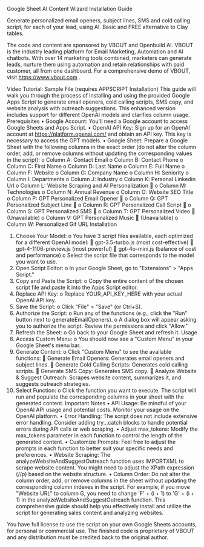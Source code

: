 




Google Sheet AI Content Wizard Installation Guide

Generate personalized email openers, subject lines, SMS and cold calling script, for each of your lead, using AI.
Basic and FREE alternative to Clay tables. 










The code and content are sponsored by VBOUT and Openbuild AI.
VBOUT is the industry leading platform for Email Marketing, Automation and AI chatbots. With over 14 marketing tools combined, marketers can generate leads, nurture them using automation and retain relationships with paid customer, all from one dashboard.
For a comprehensive demo of VBOUT, visit https://www.vbout.com .

Video Tutorial:
Sample File (requires APPSCRIPT Installation)
This guide will walk you through the process of installing and using the provided Google Apps Script to generate email openers, cold calling scripts, SMS copy, and website analysis with outreach suggestions. This enhanced version includes support for different OpenAI models and clarifies column usage.
Prerequisites
•	Google Account: You'll need a Google account to access Google Sheets and Apps Script.
•	OpenAI API Key: Sign up for an OpenAI account at https://platform.openai.com/ and obtain an API key. This key is necessary to access the GPT models.
•	Google Sheet: Prepare a Google Sheet with the following columns in the exact order (do not alter the column order, add, or remove columns without updating the corresponding values in the script): 
o	Column A: Contact Email
o	Column B: Contact Phone
o	Column C: First Name
o	Column D: Last Name
o	Column E: Full Name
o	Column F: Website
o	Column G: Company Name
o	Column H: Seniority
o	Column I: Departments
o	Column J: Industry
o	Column K: Personal Linkedin Url
o	Column L: Website Scraping and AI Personalization 🧠
o	Column M: Technologies
o	Column N: Annual Revenue
o	Column O: Website SEO Title
o	Column P: GPT Personalized Email Opener 🧠
o	Column Q: GPT Personalized Subject Line 🧠
o	Column R: GPT Personalized Call Script 🧠
o	Column S: GPT Personalized SMS 🧠
o	Column T: GPT Personalized Video 🧠 (Unavailable)
o	Column V: GPT Personalized Music 🧠 (Unavailable)
o	Column W: Personalized Gif URL
Installation
1.	Choose Your Model:
o	You have 3 script files available, each optimized for a different OpenAI model: 
	gpt-3.5-turbo.js (most cost-effective)
	gpt-4-1106-preview.js (most powerful)
	gpt-4o-mini.js (balance of cost and performance)
o	Select the script file that corresponds to the model you want to use.
2.	Open Script Editor:
o	In your Google Sheet, go to "Extensions" > "Apps Script."
3.	Copy and Paste the Script:
o	Copy the entire content of the chosen script file and paste it into the Apps Script editor.
4.	Replace API Key:
o	Replace YOUR_API_KEY_HERE with your actual OpenAI API key.
5.	Save the Script:
o	Click "File" > "Save" (or Ctrl+S).
6.	Authorize the Script:
o	Run any of the functions (e.g., click the "Run" button next to generateEmailOpeners).
o	A dialog box will appear asking you to authorize the script. Review the permissions and click "Allow."
7.	Refresh the Sheet:
o	Go back to your Google Sheet and refresh it.
Usage
1.	Access Custom Menu:
o	You should now see a "Custom Menu" in your Google Sheet's menu bar.
2.	Generate Content:
o	Click "Custom Menu" to see the available functions: 
	Generate Email Openers: Generates email openers and subject lines.
	Generate Cold Calling Scripts: Generates cold calling scripts.
	Generate SMS Copy: Generates SMS copy.
	Analyze Website & Suggest Outreach: Scrapes website content, summarizes it, and suggests outreach strategies.
3.	Select Function:
o	Click the function you want to execute. The script will run and populate the corresponding columns in your sheet with the generated content.
Important Notes
•	API Usage: Be mindful of your OpenAI API usage and potential costs. Monitor your usage on the OpenAI platform.
•	Error Handling: The script does not include extensive error handling. Consider adding try...catch blocks to handle potential errors during API calls or web scraping.
•	Adjust max_tokens: Modify the max_tokens parameter in each function to control the length of the generated content.
•	Customize Prompts: Feel free to adjust the prompts in each function to better suit your specific needs and preferences.
•	Website Scraping: The analyzeWebsiteAndSuggestOutreach function uses IMPORTXML to scrape website content. You might need to adjust the XPath expression (//p) based on the website structure.
•	Column Order: Do not alter the column order, add, or remove columns in the sheet without updating the corresponding column indexes in the script. For example, if you move "Website URL" to column G, you need to change 'F' + (i + 1) to 'G' + (i + 1) in the analyzeWebsiteAndSuggestOutreach function.
This comprehensive guide should help you effectively install and utilize the script for generating sales content and analyzing websites.

You have full license to use the script on your own Google Sheets accounts, for personal or commercial use. The finished code is proprietary of VBOUT and any distribution must be credited back to the original author.


